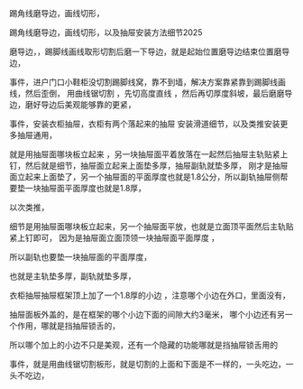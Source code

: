 踢角线磨导边，画线切形，

踢角线磨导边，画线切形，以及抽屉安装方法细节2025


磨导边，，踢脚线画线取形切割后磨一下导边，就是起始位置磨导边结束位置磨导边，

事件，进户门口小鞋柜没切割踢脚线窝，靠不到墙，解决方案靠紧靠到踢脚线画线，然后歪倒，
用曲线锯切割 ，先切高度直线 ，然后再切厚度斜坡，最后磨磨导边，磨好导边后美观能够靠的更紧，

事件，安装衣柜抽屉，衣柜有两个落起来的抽屉 安装滑道细节，以及类推安装更多抽屉通用，

就是用抽屉面哪块板立起来 ，另一块抽屉面平着放落在一起然后抽屉主轨贴紧上钉，然后就是细节，抽屉面立起来上面垫多厚，抽屉副轨就垫多厚，
刚才是抽屉面立起来上面垫了，另一个抽屉面的平面厚度也就是1.8公分，所以副轨抽屉侧帮要垫一块抽屉面平面厚度也就是1.8厚，

以次类推，

细节是用抽屉面哪块板立起来，另一个抽屉面平放，也就是立面顶平面然后主轨贴紧上钉即可，
因为是抽屉面立面顶领一块抽屉面平面厚度 ，

所以副轨也要垫一块抽屉面的平面厚度，

也就是主轨垫多厚，副轨就垫多厚，


衣柜抽屉抽屉框架顶上加了一个1.8厚的小边 ，注意哪个小边在外口，里面没有，

抽屉面板外盖的，是在框架的哪个小边下面的间隙大约3毫米，
哪个小边还有另一个作用，哪就是挡抽屉锁舌的，

所以哪个加上的小边不只是美观，还有一个隐藏的功能哪就是挡抽屉锁舌用的




事件，就是用曲线锯切割板形，就是切割的上面和下面是不一样的，一头吃边，一头不吃边，






















